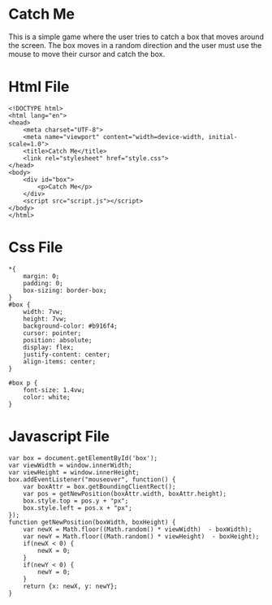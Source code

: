 # Catch Me

This is a simple game where the user tries to catch a box that moves around the screen. The box moves in a random direction and the user must use the mouse to move their cursor and catch the box.

# Html File
```
<!DOCTYPE html>
<html lang="en">
<head>
    <meta charset="UTF-8">
    <meta name="viewport" content="width=device-width, initial-scale=1.0">
    <title>Catch Me</title>
    <link rel="stylesheet" href="style.css">
</head>
<body>
    <div id="box">
        <p>Catch Me</p>
    </div>
    <script src="script.js"></script>
</body>
</html>
```
# Css File
```
*{
    margin: 0;
    padding: 0;
    box-sizing: border-box;
}
#box {
    width: 7vw;
    height: 7vw;
    background-color: #b916f4;
    cursor: pointer;
    position: absolute;
    display: flex;
    justify-content: center;
    align-items: center;
}

#box p {
    font-size: 1.4vw;
    color: white;
}
```
# Javascript File
```
var box = document.getElementById('box');
var viewWidth = window.innerWidth;
var viewHeight = window.innerHeight;
box.addEventListener("mouseover", function() {
    var boxAttr = box.getBoundingClientRect();
    var pos = getNewPosition(boxAttr.width, boxAttr.height);
    box.style.top = pos.y + "px";
    box.style.left = pos.x + "px";
});
function getNewPosition(boxWidth, boxHeight) {
    var newX = Math.floor((Math.random() * viewWidth)  - boxWidth);
    var newY = Math.floor((Math.random() * viewHeight)  - boxHeight);
    if(newX < 0) {
        newX = 0;
    }
    if(newY < 0) {
        newY = 0;
    }
    return {x: newX, y: newY};
}
```
